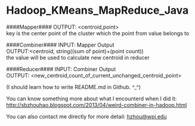 Hadoop_KMeans_MapReduce_Java
============================
####Mapper####
OUTPUT: <centroid,point>     
key is the center point of the cluster which the point from value belongs to     

####Combiner####
INPUT: Mapper Output    
OUTPUT:<centroid, string((sum of point)+(point count))    
the value will be used to calculate new centroid in reducer   

####Reducer####
INPUT: Combiner Output   
OUTPUT: <new_centroid,count_of_current_unchanged_centroid_point>      

(I should learn how to write README.md in Github. ^_^)     

You can know something more about what I encounterd when I did it:    
http://sbzhouhao.blogspot.com/2013/04/weird-combiner-in-hadoop.html

You can also contact me directly for more detail: hzhou@wpi.edu 
